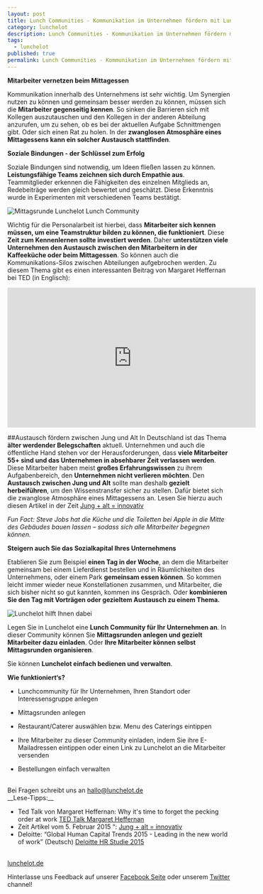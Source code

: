```yaml
---
layout: post
title: Lunch Communities - Kommunikation im Unternehmen fördern mit Lunchelot
category: lunchelot
description: Lunch Communities - Kommunikation im Unternehmen fördern mit Lunchelot
tags:
  - lunchelot
published: true
permalink: Lunch Communities - Kommunikation im Unternehmen fördern mit Lunchelot
---
```



__Mitarbeiter vernetzen beim Mittagessen__

Kommunikation innerhalb des Unternehmens ist sehr wichtig. Um Synergien nutzen zu können und gemeinsam besser werden zu können, müssen sich die __Mitarbeiter gegenseitig kennen__. So sinken die Barrieren sich mit Kollegen auszutauschen und den Kollegen in der anderen Abteilung anzurufen, um zu sehen, ob es bei der aktuellen Aufgabe Schnittmengen gibt. Oder sich einen Rat zu holen. In der __zwanglosen Atmosphäre eines Mittagessens kann ein solcher Austausch stattfinden__. 

__Soziale Bindungen - der Schlüssel zum Erfolg__

Soziale Bindungen sind notwendig, um Ideen fließen lassen zu können.
__Leistungsfähige Teams zeichnen sich durch Empathie aus__. Teammitglieder erkennen die Fähigkeiten des einzelnen Mitglieds an, Redebeiträge werden gleich bewertet und geschätzt. Diese Erkenntnis wurde in Experimenten mit verschiedenen Teams bestätigt.

<img src="{{site.baseurl}}assets/gemeinsam-mittagessen.jpg" alt="Mittagsrunde Lunchelot Lunch Community" />

<!-- more -->

Wichtig für die Personalarbeit ist hierbei, dass __Mitarbeiter sich kennen müssen, um eine Teamstruktur bilden zu können, die funktioniert__. Diese __Zeit zum Kennenlernen sollte investiert werden__. Daher __unterstützen viele Unternehmen den Austausch zwischen den Mitarbeitern in der Kaffeeküche oder beim Mittagessen__. So können auch die Kommunikations-Silos zwischen Abteilungen aufgebrochen werden. Zu diesem Thema gibt es einen interessanten Beitrag von Margaret Heffernan bei TED (in Englisch):
  
<iframe width="560" height="315" src="https://www.youtube.com/embed/Vyn_xLrtZaY" frameborder="0" allowfullscreen></iframe>
  

##Austausch fördern zwischen Jung und Alt
In Deutschland ist das Thema __älter werdender Belegschaften__ aktuell. Unternehmen und auch die öffentliche Hand stehen vor der Herausforderungen, dass __viele Mitarbeiter 55+ sind und das Unternehmen in absehbarer Zeit verlassen werden__. Diese Mitarbeiter haben meist __großes Erfahrungswissen__ zu ihrem Aufgabenbereich, den  __Unternehmen nicht verlieren möchten__. Den __Austausch zwischen Jung und Alt__ sollte man deshalb __gezielt herbeiführen__, um den Wissenstransfer sicher zu stellen. Dafür bietet sich die zwanglose Atmosphäre eines Mittagessens an.
Lesen Sie hierzu auch diesen Artikel in der Zeit <a href="http://www.zeit.de/karriere/beruf/2014-12/altersgemischte-teams-innovationen">Jung + alt = innovativ</a>
  
*Fun Fact: Steve Jobs hat die Küche und die Toiletten bei Apple in die Mitte des Gebäudes bauen lassen – sodass sich alle Mitarbeiter begegnen können.*

__Steigern auch Sie das Sozialkapital Ihres Unternehmens__

Etablieren Sie zum Beispiel __einen Tag in der Woche__, an dem die Mitarbeiter gemeinsam bei einem Lieferdienst bestellen und in Räumlichkeiten des Unternehmens, oder einem Park __gemeinsam essen können__. So kommen leicht immer wieder neue Konstellationen zusammen, und Mitarbeiter, die sich bisher nicht so gut kannten, kommen ins Gespräch. Oder __kombinieren Sie den Tag mit Vorträgen oder gezieltem Austausch zu einem Thema.__

 <img src="{{site.baseurl}}assets/logo-dark.png" alt="Lunchelot"/> hilft Ihnen dabei

Legen Sie in Lunchelot eine __Lunch Community für Ihr Unternehmen an__. In dieser Community können Sie __Mittagsrunden anlegen und gezielt Mitarbeiter dazu einladen__. Oder __Ihre Mitarbeiter können selbst Mittagsrunden organisieren__. 

Sie können __Lunchelot einfach bedienen und verwalten__. 

__Wie funktioniert‘s?__
  
* Lunchcommunity für Ihr Unternehmen, Ihren Standort oder  
Interessensgruppe anlegen

* Mittagsrunden anlegen

* Restaurant/Caterer auswählen bzw. Menu des Caterings eintippen

* Ihre Mitarbeiter zu dieser Community einladen, indem Sie ihre E- Mailadressen eintippen oder einen Link zu Lunchelot an die Mitarbeiter versenden
* Bestellungen einfach verwalten

<br>
Bei Fragen schreibt uns an <a href="mailto:hallo@lunchelot.de">hallo@lunchelot.de</a>

<br>
__Lese-Tipps:__
  
* Ted Talk von Margaret Heffernan: Why it's time to forget the pecking order at work <a href="https://www.youtube.com/watch?v=Vyn_xLrtZaY ">TED Talk Margaret Heffernan</a>
* Zeit Artikel vom 5. Februar 2015 “: <a href="http://www.zeit.de/karriere/beruf/2014-12/altersgemischte-teams-innovationen">Jung + alt = innovativ</a>
* Deloitte: “Global Human Capital Trends 2015 - Leading in the new world of work” (Deutsch) <a href="http://www2.deloitte.com/de/de/pages/human-capital/articles/global-human-capital-trends-2015.html">Deloitte HR Studie 2015</a>

<br>
<a href="https://lunchelot.de/">lunchelot.de</a>

Hinterlasse uns Feedback auf unserer <a href="https://www.facebook.com/pages/Lunchelot/817285571685255">Facebook Seite</a> oder unserem <a href="https://twitter.com/LunchelotDE">Twitter</a> channel!

